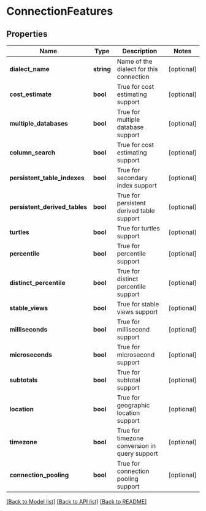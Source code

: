# ConnectionFeatures

## Properties
Name | Type | Description | Notes
------------ | ------------- | ------------- | -------------
**dialect_name** | **string** | Name of the dialect for this connection | [optional] 
**cost_estimate** | **bool** | True for cost estimating support | [optional] 
**multiple_databases** | **bool** | True for multiple database support | [optional] 
**column_search** | **bool** | True for cost estimating support | [optional] 
**persistent_table_indexes** | **bool** | True for secondary index support | [optional] 
**persistent_derived_tables** | **bool** | True for persistent derived table support | [optional] 
**turtles** | **bool** | True for turtles support | [optional] 
**percentile** | **bool** | True for percentile support | [optional] 
**distinct_percentile** | **bool** | True for distinct percentile support | [optional] 
**stable_views** | **bool** | True for stable views support | [optional] 
**milliseconds** | **bool** | True for millisecond support | [optional] 
**microseconds** | **bool** | True for microsecond support | [optional] 
**subtotals** | **bool** | True for subtotal support | [optional] 
**location** | **bool** | True for geographic location support | [optional] 
**timezone** | **bool** | True for timezone conversion in query support | [optional] 
**connection_pooling** | **bool** | True for connection pooling support | [optional] 

[[Back to Model list]](../README.md#documentation-for-models) [[Back to API list]](../README.md#documentation-for-api-endpoints) [[Back to README]](../README.md)


